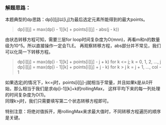 ### 解题思路：
本题典型的dp思路：dp[i][j]以[i,j]为最后选定元素所能得到的最大points。
> dp[i][j] = max(dp[i - 1][k] + points[i][j] - abs(j - k))

由状态转移方程可知，需要三层for loop时间复杂度为O(mnn)，再看m和n的数量级为10^5。所以直接操作一定会TLE。
再观察转移方程，abs部分并不常见，我们可以化简一下转移方程。
> dp[i][j] = max(dp[i - 1][k] + points[i][j] - j + k) for k <= j; k = 0, 1, 2, ..., j  
> dp[i][j] = max(dp[i - 1][k] + points[i][j] + j - k) for k > j k = j + 1, ..., col - 1  

如果选定j的情况下，k<=j时，points[i][j]-j就相当于常量，并且如果k是从0开始，那么相当于我们是求dp[i-1][k]+k的rollingMax，
这样平均下来的每一列处理的时间复杂度为O(1)。  
同理k>j时，我们只需要填写第二个状态转移方程即可。  

特别注意：将绝对值拆开，用rollingMax来求最大值时，不同转移方程遍历的顺序是关键。